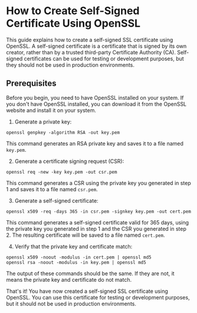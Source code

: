 # How to Create Self-Signed Certificate Using OpenSSL

This guide explains how to create a self-signed SSL certificate using OpenSSL. A self-signed certificate is a certificate that is signed by its own creator, rather than by a trusted third-party Certificate Authority (CA). Self-signed certificates can be used for testing or development purposes, but they should not be used in production environments.

## Prerequisites

Before you begin, you need to have OpenSSL installed on your system. If you don't have OpenSSL installed, you can download it from the OpenSSL website and install it on your system.

1. Generate a private key:

```
openssl genpkey -algorithm RSA -out key.pem
```

This command generates an RSA private key and saves it to a file named `key.pem`.

2. Generate a certificate signing request (CSR):

```
openssl req -new -key key.pem -out csr.pem
```

This command generates a CSR using the private key you generated in step 1 and saves it to a file named `csr.pem`.

3. Generate a self-signed certificate:

```
openssl x509 -req -days 365 -in csr.pem -signkey key.pem -out cert.pem
```

This command generates a self-signed certificate valid for 365 days, using the private key you generated in step 1 and the CSR you generated in step 2. The resulting certificate will be saved to a file named `cert.pem`.

4. Verify that the private key and certificate match:

```
openssl x509 -noout -modulus -in cert.pem | openssl md5
openssl rsa -noout -modulus -in key.pem | openssl md5
```

The output of these commands should be the same. If they are not, it means the private key and certificate do not match.

That's it! You have now created a self-signed SSL certificate using OpenSSL. You can use this certificate for testing or development purposes, but it should not be used in production environments.
